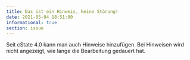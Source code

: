 ```yaml
---
title: Das ist ein Hinweis, keine Störung!
date: 2021-05-04 18:51:00
informational: true
section: issue
---
```


Seit cState 4.0 kann man auch Hinweise hinzufügen. Bei Hinweisen wird nicht angezeigt, wie lange die Bearbeitung gedauert hat.
